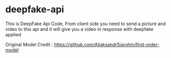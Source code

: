 # deepfake-api
This is DeepFake Api Code, From client side you need to send a picture and video to this api and it will give you a video in response with deepfake applied

Original Model Credit : https://github.com/AliaksandrSiarohin/first-order-model

